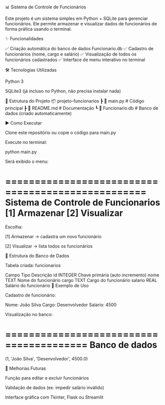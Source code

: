 📊 Sistema de Controle de Funcionários

Este projeto é um sistema simples em Python + SQLite para gerenciar funcionários.
Ele permite armazenar e visualizar dados de funcionários de forma prática usando o terminal.

✨ Funcionalidades

✅ Criação automática do banco de dados Funcionario.db
✅ Cadastro de funcionários (nome, cargo e salário)
✅ Visualização de todos os funcionários cadastrados
✅ Interface de menu interativo no terminal

🛠️ Tecnologias Utilizadas

Python 3

SQLite3
 (já incluso no Python, não precisa instalar nada)

📂 Estrutura do Projeto
📦 projeto-funcionarios
 ┣ 📜 main.py        # Código principal
 ┣ 📜 README.md      # Documentação
 ┗ 📜 Funcionario.db # Banco de dados (criado automaticamente)

▶️ Como Executar

Clone este repositório ou copie o código para main.py

Execute no terminal:

python main.py


Será exibido o menu:

==================================================
Sistema de Controle de Funcionarios
        [1] Armazenar
        [2] Visualizar
==================================================


Escolha:

[1] Armazenar → cadastra um novo funcionário

[2] Visualizar → lista todos os funcionários

💾 Estrutura do Banco de Dados

Tabela criada: funcionarios

Campo	Tipo	Descrição
id	INTEGER	Chave primária (auto incremento)
nome	TEXT	Nome do funcionário
cargo	TEXT	Cargo do funcionário
salario	REAL	Salário do funcionário
📌 Exemplo de Uso

Cadastro de funcionário:

Nome: João Silva
Cargo: Desenvolvedor
Salario: 4500


Visualização no banco:

========================================
Banco de dados
========================================
(1, 'João Silva', 'Desenvolvedor', 4500.0)

🚀 Melhorias Futuras

Função para editar e excluir funcionários

Validação de dados (ex: impedir salário inválido)

Interface gráfica com Tkinter, Flask ou Streamlit
